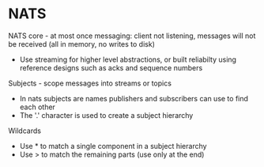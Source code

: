 # NATS

NATS core - at most once messaging: client not listening, messages will not be received (all in memory, no writes to disk)

* Use streaming for higher level abstractions, or built reliabilty using reference designs such as acks and sequence numbers

Subjects - scope messages into streams or topics

* In nats subjects are names publishers and subscribers can use to find each other
* The '.' character is used to create a subject hierarchy

Wildcards

* Use \* to match a single component in a subject hierarchy
* Use \> to match the remaining parts (use only at the end)
